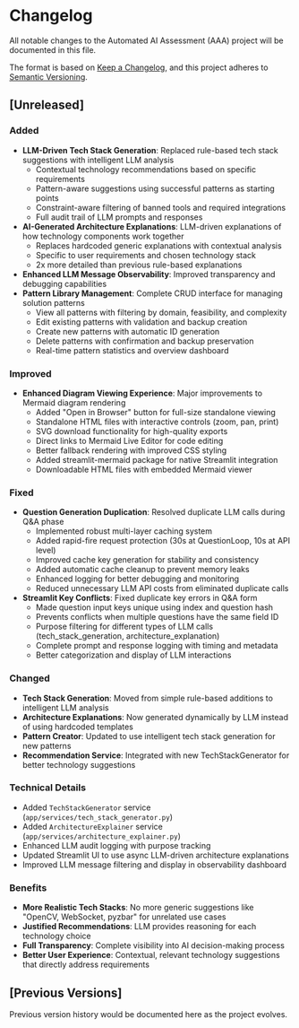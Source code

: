 # Changelog

All notable changes to the Automated AI Assessment (AAA) project will be documented in this file.

The format is based on [Keep a Changelog](https://keepachangelog.com/en/1.0.0/),
and this project adheres to [Semantic Versioning](https://semver.org/spec/v2.0.0.html).

## [Unreleased]

### Added
- **LLM-Driven Tech Stack Generation**: Replaced rule-based tech stack suggestions with intelligent LLM analysis
  - Contextual technology recommendations based on specific requirements
  - Pattern-aware suggestions using successful patterns as starting points
  - Constraint-aware filtering of banned tools and required integrations
  - Full audit trail of LLM prompts and responses
- **AI-Generated Architecture Explanations**: LLM-driven explanations of how technology components work together
  - Replaces hardcoded generic explanations with contextual analysis
  - Specific to user requirements and chosen technology stack
  - 2x more detailed than previous rule-based explanations
- **Enhanced LLM Message Observability**: Improved transparency and debugging capabilities
- **Pattern Library Management**: Complete CRUD interface for managing solution patterns
  - View all patterns with filtering by domain, feasibility, and complexity
  - Edit existing patterns with validation and backup creation
  - Create new patterns with automatic ID generation
  - Delete patterns with confirmation and backup preservation
  - Real-time pattern statistics and overview dashboard

### Improved
- **Enhanced Diagram Viewing Experience**: Major improvements to Mermaid diagram rendering
  - Added "Open in Browser" button for full-size standalone viewing
  - Standalone HTML files with interactive controls (zoom, pan, print)
  - SVG download functionality for high-quality exports
  - Direct links to Mermaid Live Editor for code editing
  - Better fallback rendering with improved CSS styling
  - Added streamlit-mermaid package for native Streamlit integration
  - Downloadable HTML files with embedded Mermaid viewer

### Fixed
- **Question Generation Duplication**: Resolved duplicate LLM calls during Q&A phase
  - Implemented robust multi-layer caching system
  - Added rapid-fire request protection (30s at QuestionLoop, 10s at API level)
  - Improved cache key generation for stability and consistency
  - Added automatic cache cleanup to prevent memory leaks
  - Enhanced logging for better debugging and monitoring
  - Reduced unnecessary LLM API costs from eliminated duplicate calls
- **Streamlit Key Conflicts**: Fixed duplicate key errors in Q&A form
  - Made question input keys unique using index and question hash
  - Prevents conflicts when multiple questions have the same field ID
  - Purpose filtering for different types of LLM calls (tech_stack_generation, architecture_explanation)
  - Complete prompt and response logging with timing and metadata
  - Better categorization and display of LLM interactions

### Changed
- **Tech Stack Generation**: Moved from simple rule-based additions to intelligent LLM analysis
- **Architecture Explanations**: Now generated dynamically by LLM instead of using hardcoded templates
- **Pattern Creator**: Updated to use intelligent tech stack generation for new patterns
- **Recommendation Service**: Integrated with new TechStackGenerator for better technology suggestions

### Technical Details
- Added `TechStackGenerator` service (`app/services/tech_stack_generator.py`)
- Added `ArchitectureExplainer` service (`app/services/architecture_explainer.py`)
- Enhanced LLM audit logging with purpose tracking
- Updated Streamlit UI to use async LLM-driven architecture explanations
- Improved LLM message filtering and display in observability dashboard

### Benefits
- **More Realistic Tech Stacks**: No more generic suggestions like "OpenCV, WebSocket, pyzbar" for unrelated use cases
- **Justified Recommendations**: LLM provides reasoning for each technology choice
- **Full Transparency**: Complete visibility into AI decision-making process
- **Better User Experience**: Contextual, relevant technology suggestions that directly address requirements

## [Previous Versions]

Previous version history would be documented here as the project evolves.